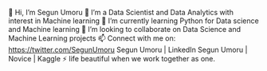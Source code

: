 👋 Hi, I’m Segun Umoru
👀 I’m a Data Scientist and Data Analytics with interest in Machine learning
🌱 I’m currently learning Python for Data science and Machine learning
💞️ I’m looking to collaborate on Data Science and Machine Learning projects
📫 Connect with me on: https://twitter.com/SegunUmoru Segun Umoru | LinkedIn Segun Umoru | Novice | Kaggle
⚡ life beautiful when we work together as one.
